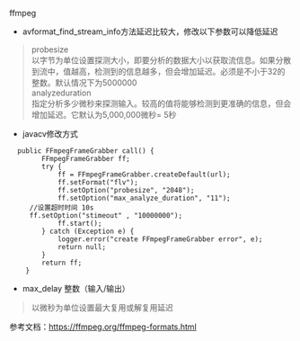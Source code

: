 ffmpeg

* avformat_find_stream_info方法延迟比较大，修改以下参数可以降低延迟
>probesize<br>
以字节为单位设置探测大小，即要分析的数据大小以获取流信息。如果分散到流中，值越高，检测到的信息越多，但会增加延迟。必须是不小于32的整数。默认情况下为5000000<br>
analyzeduration<br>
指定分析多少微秒来探测输入。较高的值将能够检测到更准确的信息，但会增加延迟。它默认为5,000,000微秒= 5秒

* javacv修改方式

```
  public FFmpegFrameGrabber call() {
        FFmpegFrameGrabber ff;
        try {
            ff = FFmpegFrameGrabber.createDefault(url);
            ff.setFormat("flv");
            ff.setOption("probesize", "2048");
            ff.setOption("max_analyze_duration", "11");
     //设置超时时间 10s
     ff.setOption("stimeout" , "10000000");
            ff.start();
        } catch (Exception e) {
            logger.error("create FFmpegFrameGrabber error", e);
            return null;
        }
        return ff;
    }
```


* max_delay 整数（输入/输出）
> 以微秒为单位设置最大复用或解复用延迟

参考文档：https://ffmpeg.org/ffmpeg-formats.html
